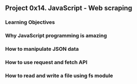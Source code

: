 ## Project 0x14. JavaScript - Web scraping

### Learning Objectives

### Why JavaScript programming is amazing

### How to manipulate JSON data

### How to use request and fetch API

### How to read and write a file using fs module
